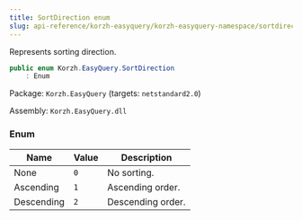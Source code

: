 ```yaml
---
title: SortDirection enum
slug: api-reference/korzh-easyquery/korzh-easyquery-namespace/sortdirection-enum
---
```


Represents sorting direction.
```csharp
public enum Korzh.EasyQuery.SortDirection
    : Enum

```
Package: `Korzh.EasyQuery` (targets: `netstandard2.0`)

Assembly: `Korzh.EasyQuery.dll`

### Enum

| Name | Value | Description | 
| --- | --- | --- | 
| None | `0` | No sorting. | 
| Ascending | `1` | Ascending order. | 
| Descending | `2` | Descending order. |